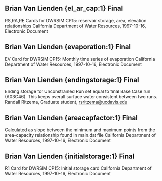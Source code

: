 ## Brian Van Lienden {el_ar_cap:1} Final
RS,RA,RE Cards for DWRSIM CP15: reservoir storage, area, elevation relationships
California Department of Water Resources, 1997-10-16, Electronic Document

## Brian Van Lienden {evaporation:1} Final
EV Card for DWRSIM CP15: Monthly time series of evaporation
California Department of Water Resources, 1997-10-16, Electronic Document

## Brian Van Lienden {endingstorage:1} Final
Ending storage for Unconstrained Run set equal to final Base Case run (A03C46).  This keeps overall surface water consistent between two runs.
Randall Ritzema, Graduate student, rsritzema@ucdavis.edu

## Brian Van Lienden {areacapfactor:1} Final
Calculated as slope between the minimum and maximum points from the area-capacity relationship found in main.dat file
California Department of Water Resources, 1997-10-16, Electronic Document

## Brian Van Lienden {initialstorage:1} Final
R1 Card for DWRSIM CP15: Initial storage card
California Department of Water Resources, 1997-10-16, Electronic Document
